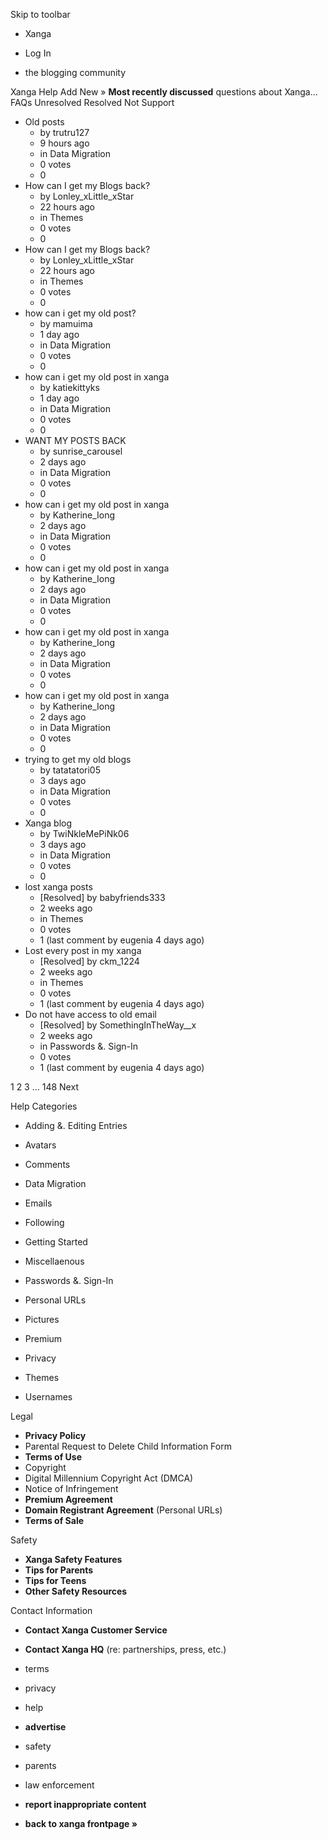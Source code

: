 Skip to toolbar

*   Xanga

*   Log In

*   the blogging community

Xanga Help Add New » **Most recently discussed** questions about Xanga… FAQs Unresolved Resolved Not Support

*   Old posts
    *   by trutru127
    *   9 hours ago
    *   in Data Migration
    *   0 votes
    *   0
*   How can I get my Blogs back?
    *   by Lonley\_xLittle\_xStar
    *   22 hours ago
    *   in Themes
    *   0 votes
    *   0
*   How can I get my Blogs back?
    *   by Lonley\_xLittle\_xStar
    *   22 hours ago
    *   in Themes
    *   0 votes
    *   0
*   how can i get my old post?
    *   by mamuima
    *   1 day ago
    *   in Data Migration
    *   0 votes
    *   0
*   how can i get my old post in xanga
    *   by katiekittyks
    *   1 day ago
    *   in Data Migration
    *   0 votes
    *   0
*   WANT MY POSTS BACK
    *   by sunrise\_carousel
    *   2 days ago
    *   in Data Migration
    *   0 votes
    *   0
*   how can i get my old post in xanga
    *   by Katherine\_Iong
    *   2 days ago
    *   in Data Migration
    *   0 votes
    *   0
*   how can i get my old post in xanga
    *   by Katherine\_Iong
    *   2 days ago
    *   in Data Migration
    *   0 votes
    *   0
*   how can i get my old post in xanga
    *   by Katherine\_Iong
    *   2 days ago
    *   in Data Migration
    *   0 votes
    *   0
*   how can i get my old post in xanga
    *   by Katherine\_Iong
    *   2 days ago
    *   in Data Migration
    *   0 votes
    *   0
*   trying to get my old blogs
    *   by tatatatori05
    *   3 days ago
    *   in Data Migration
    *   0 votes
    *   0
*   Xanga blog
    *   by TwiNkleMePiNk06
    *   3 days ago
    *   in Data Migration
    *   0 votes
    *   0
*   lost xanga posts
    *   \[Resolved\] by babyfriends333
    *   2 weeks ago
    *   in Themes
    *   0 votes
    *   1 (last comment by eugenia 4 days ago)
*   Lost every post in my xanga
    *   \[Resolved\] by ckm\_1224
    *   2 weeks ago
    *   in Themes
    *   0 votes
    *   1 (last comment by eugenia 4 days ago)
*   Do not have access to old email
    *   \[Resolved\] by SomethingInTheWay\_\_x
    *   2 weeks ago
    *   in Passwords &. Sign-In
    *   0 votes
    *   1 (last comment by eugenia 4 days ago)

1 2 3 ... 148 Next

Help Categories

*   Adding &. Editing Entries
*   Avatars
*   Comments
*   Data Migration
*   Emails
*   Following
*   Getting Started
*   Miscellaenous

*   Passwords &. Sign-In
*   Personal URLs
*   Pictures
*   Premium
*   Privacy
*   Themes
*   Usernames

Legal

*   **Privacy Policy**
*   Parental Request to Delete Child Information Form
*   **Terms of Use**
*   Copyright
*   Digital Millennium Copyright Act (DMCA)
*   Notice of Infringement
*   **Premium Agreement**
*   **Domain Registrant Agreement** (Personal URLs)
*   **Terms of Sale**

Safety

*   **Xanga Safety Features**
*   **Tips for Parents**
*   **Tips for Teens**
*   **Other Safety Resources**

Contact Information

*   **Contact Xanga Customer Service**
*   **Contact Xanga HQ** (re: partnerships, press, etc.)

*   terms
*   privacy
*   help
*   **advertise**

*   safety
*   parents
*   law enforcement
*   **report inappropriate content**

*   **back to xanga frontpage »**